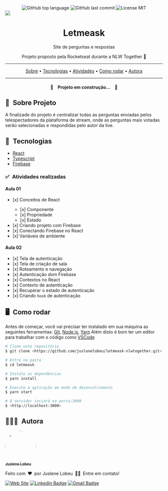 <div align="center">
  <img alt="GitHub top language" src="https://img.shields.io/github/languages/top/juslenelobeu/letmeask-nlwtogether?style=flat-square">
  <img alt="GitHub last commit" src="https://img.shields.io/github/last-commit/juslenelobeu/letmeask-nlwtogether?style=flat-square">
  <img alt="License MIT" src="https://img.shields.io/github/license/juslenelobeu/letmeask-nlwtogether?style=flat-square">
</div>

<img align="center" src="https://github.com/juslenelobeu/letmeask-nlwtogether/pagina-inicial.png">

<h1 align="center">Letmeask</h1>
<p align="center">Site de perguntas e respostas</p>
<p align="center">Projeto proposto pela Rocketseat durante a NLW Together 🚀</p>

<hr>
<p align="center">
 <a href="#sobre">Sobre</a> •
 <a href="#tecnologias">Tecnologias</a> • 
 <a href="#atividades">Atividades</a> • 
 <a href="#como-rodar">Como rodar</a> • 
 <a href="#autora">Autora</a>
</p>
<hr>

<h4 align="center"> 
  🚧&ensp;&ensp;Projeto em construção...&ensp;&ensp;🚧
</h4>

<h2 id="sobre">🔖&ensp;Sobre Projeto</h2>
<p>A finalizade do projeto é centralizar todas as perguntas enviadas pelos telespectadores da plataforma de stream, onde as perguntas mais votadas serão selecionadas e respondidas pelo autor da live.</p>

<h2 id="tecnologias">🚀&ensp;Tecnologias</h2>
<ul>
  <li><a href="https://pt-br.reactjs.org/">React</a></li>
  <li><a href="https://www.typescriptlang.org/">Typescript</a></li>
  <li><a href="https://console.firebase.google.com/">Firebase</a></li>
</ul>

<h3 id="atividades">✅&ensp;Atividades realizadas</h3>
<h4>Aula 01</h4>
<ul>
  <li>[x] Conceitos de React</li>
  <ul>
    <li>[x] Componente</li>
    <li>[x] Propriedade</li>
    <li>[x] Estado</li>
  </ul>
  <li>[x] Criando projeto com Firebase</li>
  <li>[x] Conectando Firebase no React</li>
  <li>[x] Variáveis de ambiente</li>
</ul>
<h4>Aula 02</h4>
<ul>
  <li>[x] Tela de autenticação</code></li>
  <li>[x] Tela de criação de sala</li>
  <li>[x] Roteamento e navegação</li>
  <li>[x] Autenticação dom Firebase</li>
  <li>[x] Contextos no React</li>
  <li>[x] Contexto de autenticação</li>
  <li>[x] Recuperar o estado de autenticação</li>
  <li>[x] Criando <code>hook</code> de autenticação</li>
</ul>
  
<h2 id="como-rodar">🖥️&ensp;Como rodar</h2>

Antes de começar, você vai precisar ter instalado em sua máquina as seguintes ferramentas:
[Git](https://git-scm.com), [Node.js](https://nodejs.org/en/), [Yarn](https://yarnpkg.com/)
Além disto é bom ter um editor para trabalhar com o código como [VSCode](https://code.visualstudio.com/)

```bash
# Clone este repositório
$ git clone <https://github.com/juslenelobeu/letmeask-nlwtogether.git>

# Entre na pasta
$ cd letmeask

# Instale as dependências
$ yarn install

# Execute a aplicação em modo de desenvolvimento
$ yarn start

# O servidor inciará na porta:3000
$ <http://localhost:3000>
```

<h2 id="autora">👩🏻‍💻&ensp;Autora</h2>
<a href="https://juslenelobeudesigner.com.br/">
  <img style="border-radius: 50%;" src="https://avatars.githubusercontent.com/u/28795411?v=4" width="100px" alt=""/>
  <br />
  <sub><b>Juslene Lobeu</b></sub>
</a>

Feito com&ensp;❤️&ensp;por Juslene Lobeu&ensp;👋🏽&ensp;Entre em contato!

[![Web Site](https://img.shields.io/badge/-Juslene%20Lobeu-purple?style=flat-square&logo=Web&logoColor=white&link=https://juslenelobeudesigner.com.br/)](https://juslenelobeudesigner.com.br/) 
[![Linkedin Badge](https://img.shields.io/badge/-Juslene%20Lobeu-blue?style=flat-square&logo=Linkedin&logoColor=white&link=https://www.linkedin.com/in/juslenelobeu/)](https://www.linkedin.com/in/kjuslenelobeu/) 
[![Gmail Badge](https://img.shields.io/badge/-juslenelobeu@gmail.com-c14438?style=flat-square&logo=Gmail&logoColor=white&link=mailto:juslenelobeu@gmail.com)](mailto:juslenelobeu@gmail.com)
